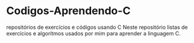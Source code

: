 # Codigos-Aprendendo-C
repositórios de exercícios e códigos usando C
Neste repositório listas de exercícios e algorítmos usados por
mim para aprender a linguagem C.
